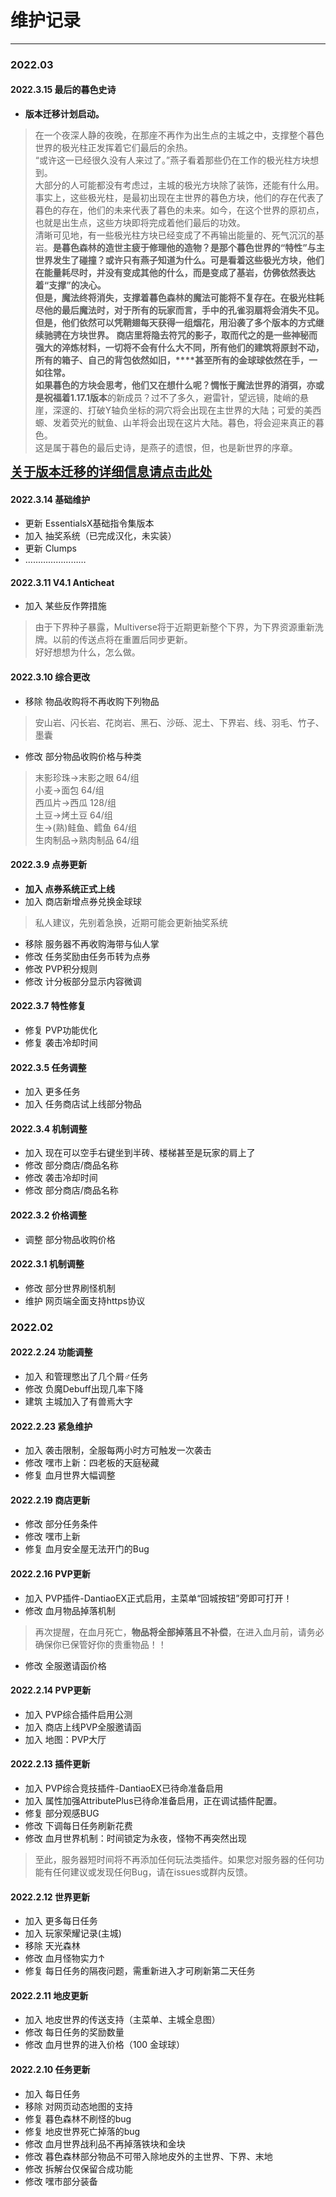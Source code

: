 # 维护记录
------------

### 2022.03

#### 2022.3.15 **最后的暮色史诗**

* **版本迁移计划启动。**

> 在一个夜深人静的夜晚，在那座不再作为出生点的主城之中，支撑整个暮色世界的极光柱正发挥着它们最后的余热。</br>
“或许这一已经很久没有人来过了。”燕子看着那些仍在工作的极光柱方块想到。</br>
大部分的人可能都没有考虑过，主城的极光方块除了装饰，还能有什么用。事实上，这些极光柱，是最初出现在主世界的暮色方块，他们的存在代表了暮色的存在，他们的未来代表了暮色的未来。如今，在这个世界的原初点，也就是出生点，这些方块即将完成着他们最后的功效。</br>
清晰可见地，有一些极光柱方块已经变成了不再输出能量的、死气沉沉的基岩。**是暮色森林的造世主疲于修理他的造物？是那个暮色世界的“特性”与主世界发生了碰撞？**或许只有燕子知道为什么。可是看着这些极光方块，他们在能量耗尽时，并没有变成其他的什么，而是变成了基岩，仿佛依然表达着“支撑”的决心。</br>
但是，魔法终将消失，支撑着暮色森林的魔法可能将不复存在。在极光柱耗尽他的最后魔法时，对于所有的玩家而言，**手中的孔雀羽扇将会消失不见。但是，他们依然可以凭鞘翅每天获得一组烟花，用沿袭了多个版本的方式继续驰骋在方块世界。** **商店里将隐去符咒的影子，取而代之的是一些神秘而强大的淬炼材料**，一切将不会有什么大不同，**所有他们的建筑将原封不动，所有的箱子、自己的背包依然如旧，****甚至所有的金球球依然在手，一如往常。**</br>
如果暮色的方块会思考，他们又在想什么呢？惆怅于魔法世界的消弭，亦或是祝福着**1.17.1版本**的新成员？过不了多久，避雷针，望远镜，陡峭的悬崖，深邃的、打破Y轴负坐标的洞穴将会出现在主世界的大陆；可爱的美西螈、发着荧光的鱿鱼、山羊将会出现在这片大陆。暮色，将会迎来真正的暮色。</br>
这是属于暮色的最后史诗，是燕子的遗恨，但，也是新世界的序章。

<big><big>**[关于版本迁移的详细信息请点击此处](announcement.md)**</big></big>

#### 2022.3.14 基础维护
* 更新 EssentialsX基础指令集版本
* 加入 抽奖系统（已完成汉化，未实装）
* 更新 Clumps
* ……………………

#### 2022.3.11 V4.1 Anticheat
* 加入 某些反作弊措施
> 由于下界种子暴露，Multiverse将于近期更新整个下界，为下界资源重新洗牌。以前的传送点将在重置后同步更新。</br>好好想想为什么，怎么做。

#### 2022.3.10 综合更改

* 移除 物品收购将不再收购下列物品
> 安山岩、闪长岩、花岗岩、黑石、沙砾、泥土、下界岩、线、羽毛、竹子、墨囊
* 修改 部分物品收购价格与种类
> 末影珍珠→末影之眼 64/组</br>小麦→面包 64/组</br>西瓜片→西瓜 128/组</br>土豆→烤土豆 64/组</br>生→(熟)鲑鱼、鳕鱼 64/组</br>生肉制品→熟肉制品 64/组</br>
#### 2022.3.9 点券更新
* **加入 点券系统正式上线**
* 加入 商店新增点券兑换金球球
> 私人建议，先别着急换，近期可能会更新抽奖系统
* 移除 服务器不再收购海带与仙人掌
* 修改 任务奖励由任务币转为点券
* 修改 PVP积分规则
* 修改 计分板部分显示内容微调

#### 2022.3.7 特性修复
* 修复 PVP功能优化
* 修复 袭击冷却时间

#### 2022.3.5 任务调整
* 加入 更多任务
* 加入 任务商店试上线部分物品

#### 2022.3.4 机制调整
* 加入 现在可以空手右键坐到半砖、楼梯甚至是玩家的肩上了
* 修改 部分商店/商品名称
* 修改 袭击冷却时间
* 修改 部分商店/商品名称

#### 2022.3.2 价格调整
* 调整 部分物品收购价格

#### 2022.3.1 机制调整
* 修改 部分世界刷怪机制
* 维护 网页端全面支持https协议

### 2022.02

#### 2022.2.24 功能调整

* 加入 和管理憋出了几个屑♂任务
* 修改 负魔Debuff出现几率下降
* 建筑 主城加入了有兽焉大字

#### 2022.2.23 紧急维护

* 加入 袭击限制，全服每两小时方可触发一次袭击
* 修改 嘿市上新：四老板的天庭秘藏
* 修复 血月世界大幅调整

#### 2022.2.19 商店更新

* 修改 部分任务条件
* 修改 嘿市上新
* 修复 血月安全屋无法开门的Bug

#### 2022.2.16 PVP更新

* 加入 PVP插件-DantiaoEX正式启用，主菜单“回城按钮”旁即可打开！
* 修改 血月物品掉落机制
> 再次提醒，在血月死亡，**物品将全部掉落且不补偿**，在进入血月前，请务必确保你已保管好你的贵重物品！！
* 修改 全服邀请函价格

#### 2022.2.14 PVP更新

* 加入 PVP综合插件启用公测
* 加入 商店上线PVP全服邀请函
* 加入 地图：PVP大厅

#### 2022.2.13 插件更新

* 加入 PVP综合竞技插件-DantiaoEX已待命准备启用
* 加入 属性加强AttributePlus已待命准备启用，正在调试插件配置。
* 修复 部分观感BUG
* 修改 下调每日任务刷新花费
* 修改 血月世界机制：时间锁定为永夜，怪物不再突然出现
> 至此，服务器短时间将不再添加任何玩法类插件。如果您对服务器的任何功能有任何建议或发现任何Bug，请在issues或群内反馈。

#### 2022.2.12 世界更新

* 加入 更多每日任务
* 加入 玩家荣耀记录(主城)
* 移除 天光森林
* 修改 血月怪物实力↑
* 修复 每日任务的隔夜问题，需重新进入才可刷新第二天任务

#### 2022.2.11 地皮更新

* 加入 地皮世界的传送支持（主菜单、主城全息图）
* 修改 每日任务的奖励数量
* 修改 血月世界的进入价格（100 金球球）

#### 2022.2.10 任务更新

* 加入 每日任务
* 移除 对网页动态地图的支持
* 修复 暮色森林不刷怪的bug
* 修复 地皮世界死亡掉落的bug
* 修改 血月世界战利品不再掉落铁块和金块
* 修改 暮色森林部分物品不可带入除地皮外的主世界、下界、末地
* 修改 拆解台仅保留合成功能
* 修改 嘿市部分装备

